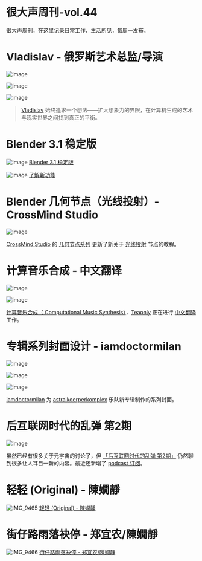 # 很大声周刊-vol.44
很大声周刊，在这里记录日常工作、生活所见，每周一发布。

# Vladislav - 俄罗斯艺术总监/导演
![image](https://user-images.githubusercontent.com/20842136/158024500-5ab1cbaf-2f62-48df-baef-4ff2d1eda1e0.png)

![image](https://user-images.githubusercontent.com/20842136/158024538-66cdf845-02d4-4817-aa89-1c6bfb1fb6db.png)

![image](https://user-images.githubusercontent.com/20842136/158024563-3f1d5881-2b00-4e1b-a0ec-cdf895fd9e0f.png)

> [Vladislav](https://solovjovcg.com/) 始终追求一个想法——扩大想象力的界限，在计算机生成的艺术与现实世界之间找到真正的平衡。  

# Blender 3.1 稳定版
![image](https://user-images.githubusercontent.com/20842136/158023195-a75fb20e-b47f-46ac-80cf-9196da0faf24.png)
[Blender 3.1 稳定版](https://www.blender.org/download/releases/3-1/)

![image](https://user-images.githubusercontent.com/20842136/158023448-1cf866ac-0448-4294-9db2-a070037b3942.png)
[了解新功能](https://www.youtube.com/watch?v=BCi0QRM1ADY)

# Blender 几何节点（光线投射）- CrossMind Studio
![image](https://user-images.githubusercontent.com/20842136/158023241-11b6e1bd-c08a-4562-84fe-779e9cef4277.png)

[CrossMind Studio](https://www.youtube.com/channel/UCHihootMqyGz175gqOPahtw) 的 [几何节点系列](https://www.youtube.com/playlist?list=PLgO2ChD7acqHzccBuhAGw8dTPLnR1E3QB) 更新了新关于 [光线投射](https://docs.blender.org/manual/en/latest/modeling/geometry_nodes/geometry/raycast.html) 节点的教程。

# 计算音乐合成 - 中文翻译
![image](https://user-images.githubusercontent.com/20842136/158023636-24a9287e-c0aa-47e8-9784-c8661772b56a.png)

![image](https://user-images.githubusercontent.com/20842136/158023648-30fa6095-5825-4e19-8d29-b66ef258739a.png)

[计算音乐合成（ Computational Music Synthesis）](https://cs.gmu.edu/~sean/book/synthesis/)，[Teaonly](https://weibo.com/u/1852558133) 正在进行 [中文翻译](https://lupu2022.github.io/Computational-Music-Synthesis/) 工作。

# 专辑系列封面设计 - iamdoctormilan
![image](https://user-images.githubusercontent.com/20842136/158023806-e4af686c-ebc5-4960-b251-cd5623a5884c.png)

![image](https://user-images.githubusercontent.com/20842136/158023999-5014ec15-c0b2-4784-b5f1-a7bd9aa5d953.png)

![image](https://user-images.githubusercontent.com/20842136/158024010-1279bb5c-49b2-4444-ad5b-5d1b03358f2b.png)

[iamdoctormilan](https://www.instagram.com/iamdoctormilan/) 为 [astralkoerperkomplex](https://www.instagram.com/astralkoerperkomplex/) 乐队新专辑制作的系列封面。

# 后互联网时代的乱弹 第2期
![image](https://user-images.githubusercontent.com/20842136/158024212-8f75bd6c-2493-4588-934e-76c47adedcdd.png)

虽然已经有很多关于元宇宙的讨论了，但 [「后互联网时代的乱弹 第2期」](https://www.bilibili.com/video/BV1UP4y1g7iT) 仍然聊到很多让人耳目一新的内容。最近还新增了 [podcast 订阅](https://pie.wetime.com/feed/podcast)。


# 轻轻 (Original) - 陳嫺靜
![IMG_9465](https://user-images.githubusercontent.com/20842136/158024668-4fbc2420-9919-49a3-87c7-587542c15455.JPG)
[轻轻 (Original) - 陳嫺靜](https://music.163.com/song?id=1843026857&userid=3277445)

# 街仔路雨落袂停 - 郑宜农/陳嫺靜
![IMG_9466](https://user-images.githubusercontent.com/20842136/158024811-adcbc379-ffd1-499e-a69b-608ef352d178.JPG)
[街仔路雨落袂停 - 郑宜农/陳嫺靜](https://music.163.com/song?id=1809750825&userid=3277445)
